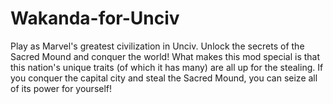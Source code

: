 # Wakanda-for-Unciv
Play as Marvel's greatest civilization in Unciv. Unlock the secrets of the Sacred Mound and conquer the world!
What makes this mod special is that this nation's unique traits (of which it has many) are all up for the stealing. If you conquer the capital city and steal the Sacred Mound, you can seize all of its power for yourself!